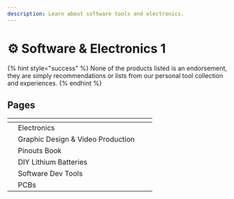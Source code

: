 ```yaml
---
description: Learn about software tools and electronics.
---
```


# ⚙ Software & Electronics 1

{% hint style="success" %}
None of the products listed is an endorsement, they are simply recommendations or lists from our personal tool collection and experiences.&#x20;
{% endhint %}

## Pages

<table data-view="cards"><thead><tr><th></th><th></th><th></th><th data-type="content-ref"></th></tr></thead><tbody><tr><td></td><td>Electronics</td><td></td><td></td></tr><tr><td></td><td>Graphic Design &#x26; Video Production</td><td></td><td></td></tr><tr><td></td><td>Pinouts Book</td><td></td><td></td></tr><tr><td></td><td>DIY Lithium Batteries</td><td></td><td></td></tr><tr><td></td><td>Software Dev Tools</td><td></td><td></td></tr><tr><td></td><td>PCBs</td><td></td><td></td></tr></tbody></table>
